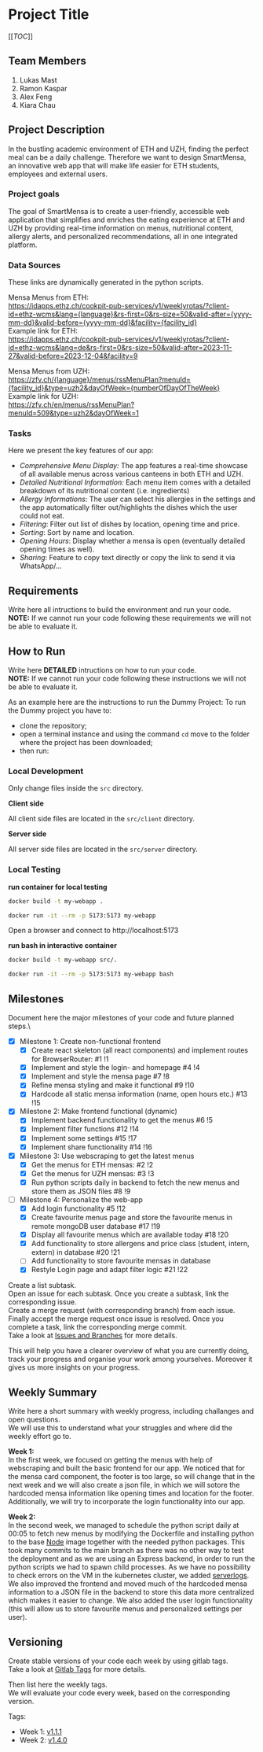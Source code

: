 # Project Title

[[_TOC_]]

## Team Members
1. Lukas Mast
2. Ramon Kaspar
3. Alex Feng
4. Kiara Chau

## Project Description 
In the bustling academic environment of ETH and UZH, finding the perfect meal can be a daily challenge. Therefore we want to design SmartMensa, an innovative web app that will make life easier for ETH students, employees and external users.

### Project goals
The goal of SmartMensa is to create a user-friendly, accessible web application that simplifies and enriches the eating experience at ETH and UZH by providing real-time information on menus, nutritional content, allergy alerts, and personalized recommendations, all in one integrated platform. 

### Data Sources
These links are dynamically generated in the python scripts.

Mensa Menus from ETH: \
https://idapps.ethz.ch/cookpit-pub-services/v1/weeklyrotas/?client-id=ethz-wcms&lang={language}&rs-first=0&rs-size=50&valid-after={yyyy-mm-dd}&valid-before={yyyy-mm-dd}&facility={facility_id} \
Example link for ETH: \
https://idapps.ethz.ch/cookpit-pub-services/v1/weeklyrotas/?client-id=ethz-wcms&lang=de&rs-first=0&rs-size=50&valid-after=2023-11-27&valid-before=2023-12-04&facility=9

Mensa Menus from UZH: \
https://zfv.ch/{language}/menus/rssMenuPlan?menuId={facility_id}&type=uzh2&dayOfWeek={numberOfDayOfTheWeek} \
Example link for UZH: \
https://zfv.ch/en/menus/rssMenuPlan?menuId=509&type=uzh2&dayOfWeek=1


### Tasks
Here we present the key features of our app:

- *Comprehensive Menu Display:* The app features a real-time showcase of all available menus across various canteens in both ETH and UZH.
- *Detailed Nutritional Information:* Each menu item comes with a detailed breakdown of its nutritional content (i.e. ingredients)
- *Allergy Informations*: The user can select his allergies in the settings and the app automatically filter out/highlights the dishes which the user could not eat.
- *Filtering*: Filter out list of dishes by location, opening time and price.
- *Sorting*: Sort by name and location.
- *Opening Hours*: Display whether a mensa is open (eventually detailed opening times as well).
- *Sharing*: Feature to copy text directly or copy the link to send it via WhatsApp/…


## Requirements
Write here all intructions to build the environment and run your code.\
**NOTE:** If we cannot run your code following these requirements we will not be able to evaluate it.

## How to Run
Write here **DETAILED** intructions on how to run your code.\
**NOTE:** If we cannot run your code following these instructions we will not be able to evaluate it.

As an example here are the instructions to run the Dummy Project:
To run the Dummy project you have to:
- clone the repository;
- open a terminal instance and using the command ```cd``` move to the folder where the project has been downloaded;
- then run:


### Local Development

Only change files inside the `src` directory.

**Client side**

All client side files are located in the `src/client` directory.

**Server side**

All server side files are located in the `src/server` directory.

### Local Testing

**run container for local testing**

```bash
docker build -t my-webapp .

docker run -it --rm -p 5173:5173 my-webapp
```
Open a browser and connect to http://localhost:5173

**run bash in interactive container**
```bash
docker build -t my-webapp src/.

docker run -it --rm -p 5173:5173 my-webapp bash
```


## Milestones
Document here the major milestones of your code and future planned steps.\
- [x] Milestone 1: Create non-functional frontend
  - [x] Create react skeleton (all react components) and implement routes for BrowserRouter: #1 !1
  - [x] Implement and style the login- and homepage #4 !4
  - [x] Implement and style the mensa page #7 !8
  - [x] Refine mensa styling and make it functional #9 !10
  - [x] Hardcode all static mensa information (name, open hours etc.) #13 !15

- [x] Milestone 2: Make frontend functional (dynamic)
  - [x] Implement backend functionality to get the menus #6 !5
  - [x] Implement filter functions #12 !14
  - [x] Implement some settings #15 !17
  - [x] Implement share functionality #14 !16

- [x] Milestone 3: Use webscraping to get the latest menus
  - [x] Get the menus for ETH mensas: #2 !2
  - [x] Get the menus for UZH mensas: #3 !3
  - [x] Run python scripts daily in backend to fetch the new menus and store them as JSON files #8 !9

- [ ] Milestone 4: Personalize the web-app
  - [x] Add login functionality #5 !12
  - [x] Create favourite menus page and store the favourite menus in remote mongoDB user database #17 !19
  - [x] Display all favourite menus which are available today #18 !20
  - [x] Add functionality to store allergens and price class (student, intern, extern) in database #20 !21
  - [ ] Add functionality to store favourite mensas in database
  - [x] Restyle Login page and adapt filter logic #21 !22

Create a list subtask.\
Open an issue for each subtask. Once you create a subtask, link the corresponding issue.\
Create a merge request (with corresponding branch) from each issue.\
Finally accept the merge request once issue is resolved. Once you complete a task, link the corresponding merge commit.\
Take a look at [Issues and Branches](https://www.youtube.com/watch?v=DSuSBuVYpys) for more details. 

This will help you have a clearer overview of what you are currently doing, track your progress and organise your work among yourselves. Moreover it gives us more insights on your progress.  

## Weekly Summary 
Write here a short summary with weekly progress, including challanges and open questions.\
We will use this to understand what your struggles and where did the weekly effort go to.

**Week 1:**\
In the first week, we focused on getting the menus with help of webscraping and built the basic frontend for our app. We noticed that for the mensa card component, the footer is too large, so will change that in the next week and we will also create a json file, in which we will sotore the hardcoded mensa information like opening times and location for the footer. Additionally, we will try to incorporate the login functionality into our app.

**Week 2:**\
In the second week, we managed to schedule the python script daily at 00:05 to fetch new menus by modifying the Dockerfile and installing python to the base [Node](https://hub.docker.com/_/node/) image together with the needed python packages. This took many commits to the main branch as there was no other way to test the deployment and as we are using an Express backend, in order to run the python scripts we had to spawn child processes. As we have no possibility to check errors on the VM in the kubernetes cluster, we added [serverlogs](http://lumast-project-express.course-fwe-2023.isginf.ch/serverlogs). We also improved the frontend and moved much of the hardcoded mensa information to a JSON file in the backend to store this data more centralized which makes it easier to change. We also added the user login functionality (this will allow us to store favourite menus and personalized settings per user). 

## Versioning
Create stable versions of your code each week by using gitlab tags.\
Take a look at [Gitlab Tags](https://docs.gitlab.com/ee/topics/git/tags.html) for more details. 

Then list here the weekly tags. \
We will evaluate your code every week, based on the corresponding version.

Tags:
- Week 1: [v1.1.1](https://gitlab.inf.ethz.ch/course-fwe2023/students/project/express/lumast_project_express/-/tags/v1.1.1)
- Week 2: [v1.4.0](https://gitlab.inf.ethz.ch/course-fwe2023/students/project/express/lumast_project_express/-/tags/v1.4.0)

